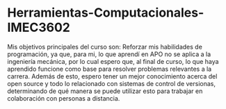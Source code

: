 # Herramientas-Computacionales-IMEC3602
Mis objetivos principales del curso son: Reforzar mis habilidades de programación, ya que, para mi, lo que aprendí en APO no se aplica a la ingeniería mecánica, por lo cual espero que, al final de curso, lo que haya aprendido funcione como base para resolver problemas relevantes a la carrera. Además de esto, espero tener un mejor conocimiento acerca del open source y todo lo relacionado con sistemas de control de versionas, determinando de qué manera se puede utilizar esto para trabajar en colaboración con personas a distancia.
